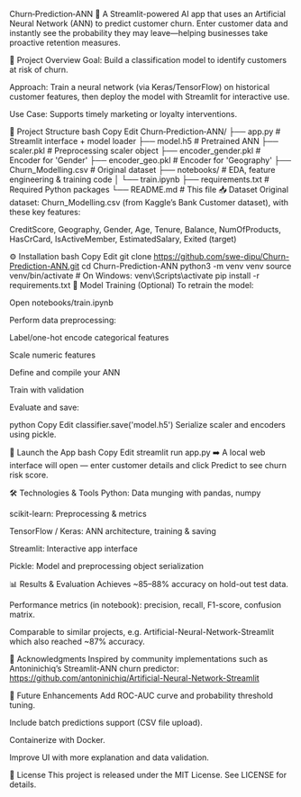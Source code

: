 Churn‑Prediction‑ANN 🚀
A Streamlit-powered AI app that uses an Artificial Neural Network (ANN) to predict customer churn. Enter customer data and instantly see the probability they may leave—helping businesses take proactive retention measures.

🎯 Project Overview
Goal: Build a classification model to identify customers at risk of churn.

Approach: Train a neural network (via Keras/TensorFlow) on historical customer features, then deploy the model with Streamlit for interactive use.

Use Case: Supports timely marketing or loyalty interventions.

📁 Project Structure
bash
Copy
Edit
Churn‑Prediction‑ANN/
├── app.py                # Streamlit interface + model loader
├── model.h5              # Pretrained ANN
├── scaler.pkl            # Preprocessing scaler object
├── encoder_gender.pkl    # Encoder for 'Gender'
├── encoder_geo.pkl       # Encoder for 'Geography'
├── Churn_Modelling.csv   # Original dataset
├── notebooks/            # EDA, feature engineering & training code
│   └── train.ipynb
├── requirements.txt      # Required Python packages
└── README.md             # This file
📥 Dataset
Original dataset: Churn_Modelling.csv (from Kaggle’s Bank Customer dataset), with these key features:

CreditScore, Geography, Gender, Age, Tenure, Balance, NumOfProducts, HasCrCard, IsActiveMember, EstimatedSalary, Exited (target)

⚙️ Installation
bash
Copy
Edit
git clone https://github.com/swe-dipu/Churn-Prediction-ANN.git
cd Churn-Prediction-ANN
python3 -m venv venv
source venv/bin/activate   # On Windows: venv\Scripts\activate
pip install -r requirements.txt
🧠 Model Training (Optional)
To retrain the model:

Open notebooks/train.ipynb

Perform data preprocessing:

Label/one-hot encode categorical features

Scale numeric features

Define and compile your ANN

Train with validation

Evaluate and save:

python
Copy
Edit
classifier.save('model.h5')
Serialize scaler and encoders using pickle.

🚀 Launch the App
bash
Copy
Edit
streamlit run app.py
➡️ A local web interface will open — enter customer details and click Predict to see churn risk score.

🛠️ Technologies & Tools
Python: Data munging with pandas, numpy

scikit-learn: Preprocessing & metrics

TensorFlow / Keras: ANN architecture, training & saving

Streamlit: Interactive app interface

Pickle: Model and preprocessing object serialization

📊 Results & Evaluation
Achieves ~85–88% accuracy on hold-out test data.

Performance metrics (in notebook): precision, recall, F1-score, confusion matrix.

Comparable to similar projects, e.g. Artificial-Neural-Network-Streamlit which also reached ~87% accuracy.

📝 Acknowledgments
Inspired by community implementations such as Antoninichiq’s Streamlit-ANN churn predictor:
https://github.com/antoninichiq/Artificial-Neural-Network-Streamlit

🧩 Future Enhancements
Add ROC-AUC curve and probability threshold tuning.

Include batch predictions support (CSV file upload).

Containerize with Docker.

Improve UI with more explanation and data validation.


📜 License
This project is released under the MIT License. See LICENSE for details.

